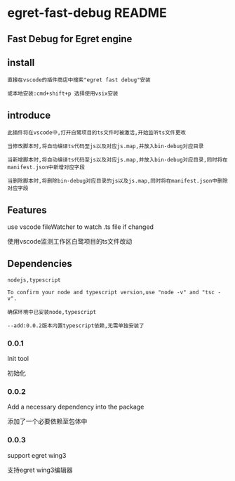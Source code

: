 # egret-fast-debug README

## Fast Debug for Egret engine

## install

    直接在vscode的插件商店中搜索"egret fast debug"安装

    或本地安装:cmd+shift+p 选择使用vsix安装

## introduce

    此插件将在vscode中,打开白鹭项目的ts文件时被激活,开始监听ts文件更改
    
    当修改脚本时,将自动编译ts代码至js以及对应js.map,并放入bin-debug对应目录
    
    当新增脚本时,将自动编译ts代码至js以及对应js.map,并放入bin-debug对应目录,同时将在manifest.json中新增对应字段

    当删除脚本时,将删除bin-debug对应目录的js以及js.map,同时将在manifest.json中删除对应字段

## Features

   use vscode fileWatcher to watch .ts file if changed

   使用vscode监测工作区白鹭项目的ts文件改动

## Dependencies

    nodejs,typescript

    To confirm your node and typescript version,use "node -v" and "tsc -v".

    确保环境中已安装node,typescript
    
    --add:0.0.2版本内置typescript依赖,无需单独安装了

### 0.0.1

Init tool

初始化

### 0.0.2

Add a necessary dependency into the package

添加了一个必要依赖至包体中

### 0.0.3

support egret wing3

支持egret wing3编辑器
